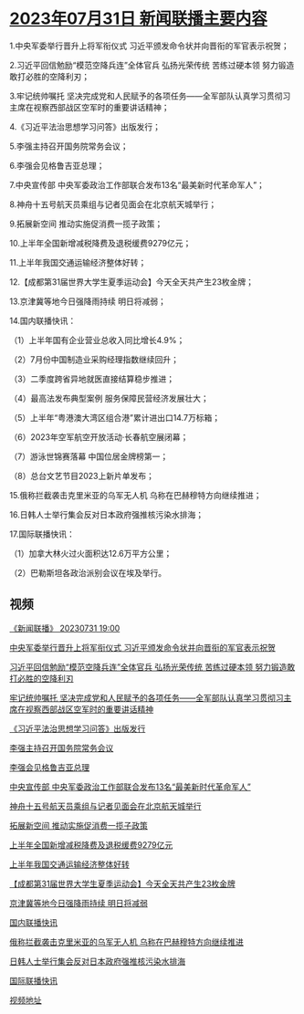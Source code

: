# [2023年07月31日 新闻联播主要内容](https://tv.cctv.com/lm/xwlb/day/20230731.shtml)

1.中央军委举行晋升上将军衔仪式 习近平颁发命令状并向晋衔的军官表示祝贺；

2.习近平回信勉励“模范空降兵连”全体官兵 弘扬光荣传统 苦练过硬本领 努力锻造敢打必胜的空降利刃；

3.牢记统帅嘱托 坚决完成党和人民赋予的各项任务——全军部队认真学习贯彻习主席在视察西部战区空军时的重要讲话精神；

4.《习近平法治思想学习问答》出版发行；

5.李强主持召开国务院常务会议；

6.李强会见格鲁吉亚总理；

7.中央宣传部 中央军委政治工作部联合发布13名“最美新时代革命军人”；

8.神舟十五号航天员乘组与记者见面会在北京航天城举行；

9.拓展新空间 推动实施促消费一揽子政策；

10.上半年全国新增减税降费及退税缓费9279亿元；

11.上半年我国交通运输经济整体好转；

12.【成都第31届世界大学生夏季运动会】今天全天共产生23枚金牌；

13.京津冀等地今日强降雨持续 明日将减弱；

14.国内联播快讯：

（1）上半年国有企业营业总收入同比增长4.9%；

（2）7月份中国制造业采购经理指数继续回升；

（3）二季度跨省异地就医直接结算稳步推进；

（4）最高法发布典型案例 服务保障民营经济发展壮大；

（5）上半年“粤港澳大湾区组合港”累计进出口14.7万标箱；

（6）2023年空军航空开放活动·长春航空展闭幕；

（7）游泳世锦赛落幕 中国位居金牌榜第一；

（8）总台文艺节目2023上新片单发布；

15.俄称拦截袭击克里米亚的乌军无人机 乌称在巴赫穆特方向继续推进；

16.日韩人士举行集会反对日本政府强推核污染水排海；

17.国际联播快讯：

（1）加拿大林火过火面积达12.6万平方公里；

（2）巴勒斯坦各政治派别会议在埃及举行。

## 视频

[《新闻联播》 20230731 19:00](https://tv.cctv.com/2023/07/31/VIDE2Zu2M5PZB3Ojw0JSv93z230731.shtml)

[中央军委举行晋升上将军衔仪式 习近平颁发命令状并向晋衔的军官表示祝贺](https://tv.cctv.com/2023/07/31/VIDEGqPHzKTN2T0pC1tvy0mm230731.shtml)

[习近平回信勉励“模范空降兵连”全体官兵 弘扬光荣传统 苦练过硬本领 努力锻造敢打必胜的空降利刃](https://tv.cctv.com/2023/07/31/VIDEmFliraMzYhIFnELDrmyr230731.shtml)

[牢记统帅嘱托 坚决完成党和人民赋予的各项任务——全军部队认真学习贯彻习主席在视察西部战区空军时的重要讲话精神](https://tv.cctv.com/2023/07/31/VIDEnx4tSdKPorgnAWtrJFR6230731.shtml)

[《习近平法治思想学习问答》出版发行](https://tv.cctv.com/2023/07/31/VIDEowx0qDvfXUTnY2zCiHlk230731.shtml)

[李强主持召开国务院常务会议](https://tv.cctv.com/2023/07/31/VIDEQKqyjogynv4nvKJzi2h2230731.shtml)

[李强会见格鲁吉亚总理](https://tv.cctv.com/2023/07/31/VIDEcK17wUhvAB6mlbjBnnpe230731.shtml)

[中央宣传部 中央军委政治工作部联合发布13名“最美新时代革命军人”](https://tv.cctv.com/2023/07/31/VIDEA9TaFlONilHwQW1yfmIt230731.shtml)

[神舟十五号航天员乘组与记者见面会在北京航天城举行](https://tv.cctv.com/2023/07/31/VIDE2BU13sTouy9liqKyEovn230731.shtml)

[拓展新空间 推动实施促消费一揽子政策](https://tv.cctv.com/2023/07/31/VIDEsM03yvqPOheiyibEPXaD230731.shtml)

[上半年全国新增减税降费及退税缓费9279亿元](https://tv.cctv.com/2023/07/31/VIDELOOAxXKFyUHiCS0Pj9co230731.shtml)

[上半年我国交通运输经济整体好转](https://tv.cctv.com/2023/07/31/VIDEe3sp89uuPfmTbN3qfs8H230731.shtml)

[【成都第31届世界大学生夏季运动会】今天全天共产生23枚金牌](https://tv.cctv.com/2023/07/31/VIDEPYwcMLTrssebMgbTLG3g230731.shtml)

[京津冀等地今日强降雨持续 明日将减弱](https://tv.cctv.com/2023/07/31/VIDEvJzm413Ld1vWipbCpY80230731.shtml)

[国内联播快讯](https://tv.cctv.com/2023/07/31/VIDEF9u6iwEEwyxBQb0YIK7J230731.shtml)

[俄称拦截袭击克里米亚的乌军无人机 乌称在巴赫穆特方向继续推进](https://tv.cctv.com/2023/07/31/VIDEst6P5hsA36flL42ZOB1A230731.shtml)

[日韩人士举行集会反对日本政府强推核污染水排海](https://tv.cctv.com/2023/07/31/VIDExA3ZXmFiQpVIhcRDGFHN230731.shtml)

[国际联播快讯](https://tv.cctv.com/2023/07/31/VIDEETR6YJ94v4caHSYTUnkP230731.shtml)

[视频地址](https://tv.cctv.com/lm/xwlb/day/20230731.shtml) 

